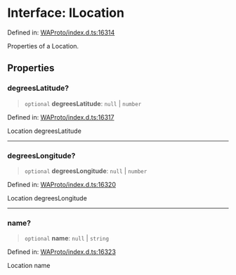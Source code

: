 # Interface: ILocation

Defined in: [WAProto/index.d.ts:16314](https://github.com/Fokusdotid/Baileys/blob/9c9f1957de7ce603966b24b846f4c15d5de9bbcf/WAProto/index.d.ts#L16314)

Properties of a Location.

## Properties

### degreesLatitude?

> `optional` **degreesLatitude**: `null` \| `number`

Defined in: [WAProto/index.d.ts:16317](https://github.com/Fokusdotid/Baileys/blob/9c9f1957de7ce603966b24b846f4c15d5de9bbcf/WAProto/index.d.ts#L16317)

Location degreesLatitude

***

### degreesLongitude?

> `optional` **degreesLongitude**: `null` \| `number`

Defined in: [WAProto/index.d.ts:16320](https://github.com/Fokusdotid/Baileys/blob/9c9f1957de7ce603966b24b846f4c15d5de9bbcf/WAProto/index.d.ts#L16320)

Location degreesLongitude

***

### name?

> `optional` **name**: `null` \| `string`

Defined in: [WAProto/index.d.ts:16323](https://github.com/Fokusdotid/Baileys/blob/9c9f1957de7ce603966b24b846f4c15d5de9bbcf/WAProto/index.d.ts#L16323)

Location name

